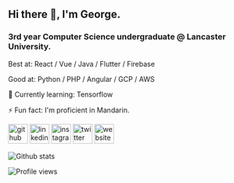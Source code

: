 ## Hi there 👋, I'm George.
### 3rd year Computer Science undergraduate @ Lancaster University.


Best at: React / Vue / Java / Flutter / Firebase

Good at: Python / PHP / Angular / GCP / AWS 

🌱 Currently learning: Tensorflow

⚡ Fun fact: I'm proficient in Mandarin. 

[<img src='https://cdn.jsdelivr.net/npm/simple-icons@3.0.1/icons/github.svg' alt='github' height='40'>](https://github.com/gruellan)  [<img src='https://cdn.jsdelivr.net/npm/simple-icons@3.0.1/icons/linkedin.svg' alt='linkedin' height='40'>](https://www.linkedin.com/in/georgeruellan/)  [<img src='https://cdn.jsdelivr.net/npm/simple-icons@3.0.1/icons/instagram.svg' alt='instagram' height='40'>](https://www.instagram.com/georgeruellan/)  [<img src='https://cdn.jsdelivr.net/npm/simple-icons@3.0.1/icons/twitter.svg' alt='twitter' height='40'>](https://twitter.com/georgeruellan)  [<img src='https://cdn.jsdelivr.net/npm/simple-icons@3.0.1/icons/icloud.svg' alt='website' height='40'>](https://www.georgeruellan.com)  

![Github stats](https://github-readme-stats.vercel.app/api?username=gruellan&show_icons=true)

![Profile views](https://gpvc.arturio.dev/gruellan)  
